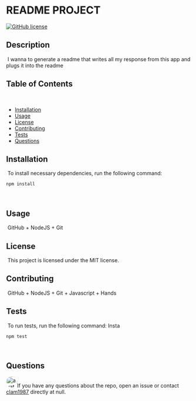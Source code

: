 # README PROJECT
[![GitHub license](https://img.shields.io/badge/license-MIT-blue.svg)](https://github.com/clam1987/readme-project)
​
## Description
​
I wanna to generate a readme that writes all my response from this app and plugs it into the readme
​
## Table of Contents 
​
* [Installation](#installation)
​
* [Usage](#usage)
​
* [License](#license)
​
* [Contributing](#contributing)
​
* [Tests](#tests)
​
* [Questions](#questions)
​
## Installation
​
To install necessary dependencies, run the following command:
​
```
npm install
```
​
## Usage
​
GitHub + NodeJS + Git
​
## License
​
This project is licensed under the MIT license.
  
## Contributing
​
GitHub + NodeJS + Git + Javascript + Hands
​
## Tests
​
To run tests, run the following command:
​Insta
```
npm test
```
​
## Questions
​
<img src="https://avatars1.githubusercontent.com/u/48064335?v=4" alt="avatar" style="border-radius: 16px" width="30" />
​
If you have any questions about the repo, open an issue or contact [clam1987](https://api.github.com/users/clam1987) directly at null.